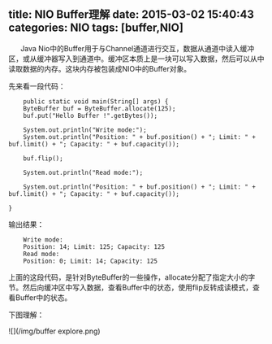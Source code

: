 title: NIO Buffer理解
date: 2015-03-02 15:40:43
categories: NIO
tags: [buffer,NIO]
---

&nbsp;&nbsp;&nbsp;&nbsp;&nbsp;&nbsp;Java Nio中的Buffer用于与Channel通道进行交互，数据从通道中读入缓冲区，或从缓冲器写入到通道中。缓冲区本质上是一块可以写入数据，然后可以从中读取数据的内存。这块内存被包装成NIO中的Buffer对象。  <!--more-->


先来看一段代码：



		public static void main(String[] args) {
		ByteBuffer buf = ByteBuffer.allocate(125);
		buf.put("Hello Buffer !".getBytes());

		System.out.println("Write mode:");
		System.out.println("Position: " + buf.position() + "; Limit: " + buf.limit() + "; Capacity: " + buf.capacity());

		buf.flip();

		System.out.println("Read mode:");

		System.out.println("Position: " + buf.position() + "; Limit: " + buf.limit() + "; Capacity: " + buf.capacity());

	}

输出结果：

		Write mode:
		Position: 14; Limit: 125; Capacity: 125
		Read mode:
		Position: 0; Limit: 14; Capacity: 125

上面的这段代码，是针对ByteBuffer的一些操作，allocate分配了指定大小的字节。然后向缓冲区中写入数据，查看Buffer中的状态，使用flip反转成读模式，查看Buffer中的状态。

下图理解：

![](/img/buffer explore.png)






